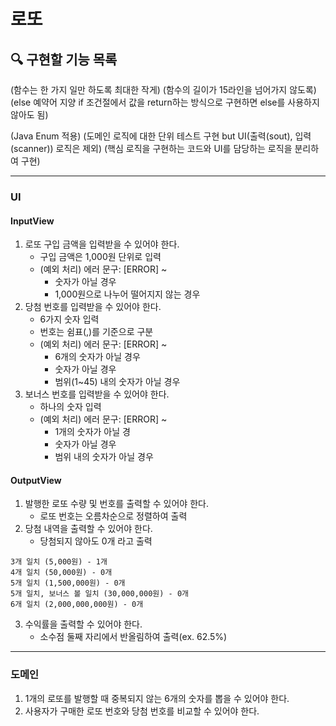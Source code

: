 # 로또

## 🔍 구현할 기능 목록
(함수는 한 가지 일만 하도록 최대한 작게)
(함수의 길이가 15라인을 넘어가지 않도록)
(else 예약어 지양 if 조건절에서 값을 return하는 방식으로 구현하면 else를 사용하지 않아도 됨)

(Java Enum 적용)
(도메인 로직에 대한 단위 테스트 구현 but UI(출력(sout), 입력(scanner)) 로직은 제외)
(핵심 로직을 구현하는 코드와 UI를 담당하는 로직을 분리하여 구현)

---

### UI

#### InputView

1. 로또 구입 금액을 입력받을 수 있어야 한다.
   - 구입 금액은 1,000원 단위로 입력
   - (예외 처리) 에러 문구: [ERROR] ~
     - 숫자가 아닐 경우
     - 1,000원으로 나누어 떨어지지 않는 경우
2. 당첨 번호를 입력받을 수 있어야 한다.
   - 6가지 숫자 입력
   - 번호는 쉼표(,)를 기준으로 구분
   - (예외 처리) 에러 문구: [ERROR] ~
     - 6개의 숫자가 아닐 경우
     - 숫자가 아닐 경우
     - 범위(1~45) 내의 숫자가 아닐 경우
3. 보너스 번호를 입력받을 수 있어야 한다.
   - 하나의 숫자 입력
   - (예외 처리) 에러 문구: [ERROR] ~
     - 1개의 숫자가 아닐 경
     - 숫자가 아닐 경우
     - 범위 내의 숫자가 아닐 경우

#### OutputView

1. 발행한 로또 수량 및 번호를 출력할 수 있어야 한다.
    - 로또 번호는 오름차순으로 정렬하여 출력
2. 당첨 내역을 출력할 수 있어야 한다.
    - 당첨되지 않아도 0개 라고 출력
```
3개 일치 (5,000원) - 1개
4개 일치 (50,000원) - 0개
5개 일치 (1,500,000원) - 0개
5개 일치, 보너스 볼 일치 (30,000,000원) - 0개
6개 일치 (2,000,000,000원) - 0개
```
3. 수익률을 출력할 수 있어야 한다.
    - 소수점 둘째 자리에서 반올림하여 출력(ex. 62.5%)

---

### 도메인

1. 1개의 로또를 발행할 때 중복되지 않는 6개의 숫자를 뽑을 수 있어야 한다.
2. 사용자가 구매한 로또 번호와 당첨 번호를 비교할 수 있어야 한다.


